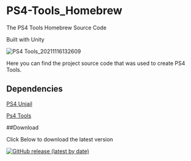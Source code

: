 # PS4-Tools_Homebrew
 The PS4 Tools Homebrew Source Code
 
 Built with Unity
 
 ![PS4 Tools_20211116132609](https://user-images.githubusercontent.com/12253240/141970667-e7645432-093b-4c8d-8119-e1041725be89.jpg)
 
 Here you can find the project source code that was used to create PS4 Tools.
 
 ## Dependencies 
 [PS4 Unjail](https://github.com/PSTools/ps4_unjail)
 
 [Ps4 Tools](https://github.com/xXxTheDarkprogramerxXx/PS4_Tools)
 
 
 ##Download
 
 Click Below to download the latest version
 
 [![GitHub release (latest by date)](https://img.shields.io/github/downloads/xXxTheDarkprogramerxXx/PS4_Tools/HB_V1.32/total?style=for-the-badge?label=Download%20Ps4%20Homebrew)](https://github.com/xXxTheDarkprogramerxXx/PS4_Tools/releases/tag/HB_V1.32)
 
 
 
